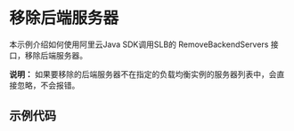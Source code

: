 # 移除后端服务器

本示例介绍如何使用阿里云Java SDK调用SLB的 RemoveBackendServers 接口，移除后端服务器。

**说明：**
如果要移除的后端服务器不在指定的负载均衡实例的服务器列表中，会直接忽略，不会报错。

## 示例代码

```


```
